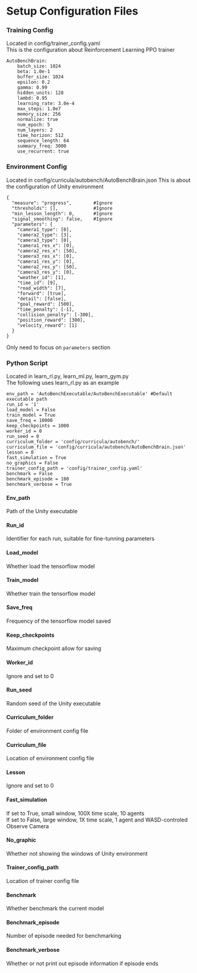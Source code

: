 # Setup Configuration Files

### Training Config
Located in config/trainer_config.yaml<br>
This is the configuration about Reinforcement Learning PPO trainer
```
AutoBenchBrain:
    batch_size: 1024
    beta: 1.0e-1
    buffer_size: 1024
    epsilon: 0.2
    gamma: 0.99
    hidden_units: 128
    lambd: 0.95
    learning_rate: 3.0e-4
    max_steps: 1.0e7
    memory_size: 256
    normalize: true
    num_epoch: 5
    num_layers: 2
    time_horizon: 512
    sequence_length: 64
    summary_freq: 3000   
    use_recurrent: true
```
### Environment Config
Located in config/curricula/autobench/AutoBenchBrain.json
This is about the configuration of Unity environment
```
{
  "measure": "progress",        #Ignore
  "thresholds": [],             #Ignore
  "min_lesson_length": 0,       #Ignore
  "signal_smoothing": false,    #Ignore
  "parameters": {
    "camera1_type": [0],
    "camera2_type": [3],
    "camera3_type": [0],
    "camera1_res_x": [0],
    "camera2_res_x": [50],
    "camera3_res_x": [0],
    "camera1_res_y": [0],
    "camera2_res_y": [50],
    "camera3_res_y": [0],
    "weather_id": [1],
    "time_id": [9],
    "road_width": [7],
    "forward": [true],
    "detail": [false],
    "goal_reward": [500],
    "time_penalty": [-1],
    "collision_penalty": [-300],
    "position_reward": [300],
    "velocity_reward": [1]
  }
}
```
Only need to focus on ```parameters``` section

### Python Script
Located in learn_rl.py, learn_ml.py, learn_gym.py<br>
The following uses learn_rl.py as an example
```
env_path = 'AutoBenchExecutable/AutoBenchExecutable' #Default executable path
run_id = '1'
load_model = False
train_model = True
save_freq = 10000
keep_checkpoints = 1000
worker_id = 0
run_seed = 0
curriculum_folder = 'config/curricula/autobench/'
curriculum_file = 'config/curricula/autobench/AutoBenchBrain.json'
lesson = 0
fast_simulation = True
no_graphics = False
trainer_config_path = 'config/trainer_config.yaml'
benchmark = False
benchmark_episode = 100
benchmark_verbose = True
```
#### Env_path
Path of the Unity executable
#### Run_id
Identifier for each run, suitable for fine-tunning parameters
#### Load_model
Whether load the tensorflow model
#### Train_model
Whether train the tensorflow model
#### Save_freq
Frequency of the tensorflow model saved
#### Keep_checkpoints
Maximum checkpoint allow for saving
#### Worker_id
Ignore and set to 0
#### Run_seed
Random seed of the Unity executable
#### Curriculum_folder
Folder of environment config file
#### Curriculum_file
Location of environment config file
#### Lesson
Ignore and set to 0
#### Fast_simulation
If set to True, small window, 100X time scale, 10 agents<br>
If set to False, large window, 1X time scale, 1 agent and WASD-controled Observe Camera
#### No_graphic
Whether not showing the windows of Unity environment
#### Trainer_config_path
Location of trainer config file
#### Benchmark
Whether benchmark the current model
#### Benchmark_episode
Number of episode needed for benchmarking
#### Benchmark_verbose
Whether or not print out episode information if episode ends

